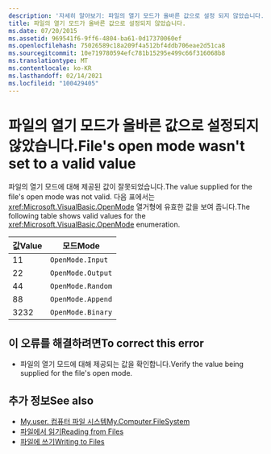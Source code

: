 ```yaml
---
description: '자세히 알아보기: 파일의 열기 모드가 올바른 값으로 설정 되지 않았습니다.'
title: 파일의 열기 모드가 올바른 값으로 설정되지 않았습니다.
ms.date: 07/20/2015
ms.assetid: 969541f6-9ff6-4804-ba61-0d17370060ef
ms.openlocfilehash: 75026589c18a209f4a512bf4ddb706eae2d51ca8
ms.sourcegitcommit: 10e719780594efc781b15295e499c66f316068b8
ms.translationtype: MT
ms.contentlocale: ko-KR
ms.lasthandoff: 02/14/2021
ms.locfileid: "100429405"
---
```

# <a name="files-open-mode-wasnt-set-to-a-valid-value"></a><span data-ttu-id="1d5d6-103">파일의 열기 모드가 올바른 값으로 설정되지 않았습니다.</span><span class="sxs-lookup"><span data-stu-id="1d5d6-103">File's open mode wasn't set to a valid value</span></span>

<span data-ttu-id="1d5d6-104">파일의 열기 모드에 대해 제공된 값이 잘못되었습니다.</span><span class="sxs-lookup"><span data-stu-id="1d5d6-104">The value supplied for the file's open mode was not valid.</span></span> <span data-ttu-id="1d5d6-105">다음 표에서는 <xref:Microsoft.VisualBasic.OpenMode> 열거형에 유효한 값을 보여 줍니다.</span><span class="sxs-lookup"><span data-stu-id="1d5d6-105">The following table shows valid values for the <xref:Microsoft.VisualBasic.OpenMode> enumeration.</span></span>  
  
|<span data-ttu-id="1d5d6-106">값</span><span class="sxs-lookup"><span data-stu-id="1d5d6-106">Value</span></span>|<span data-ttu-id="1d5d6-107">모드</span><span class="sxs-lookup"><span data-stu-id="1d5d6-107">Mode</span></span>|  
|-----------|----------|  
|<span data-ttu-id="1d5d6-108">1</span><span class="sxs-lookup"><span data-stu-id="1d5d6-108">1</span></span>|`OpenMode.Input`|  
|<span data-ttu-id="1d5d6-109">2</span><span class="sxs-lookup"><span data-stu-id="1d5d6-109">2</span></span>|`OpenMode.Output`|  
|<span data-ttu-id="1d5d6-110">4</span><span class="sxs-lookup"><span data-stu-id="1d5d6-110">4</span></span>|`OpenMode.Random`|  
|<span data-ttu-id="1d5d6-111">8</span><span class="sxs-lookup"><span data-stu-id="1d5d6-111">8</span></span>|`OpenMode.Append`|  
|<span data-ttu-id="1d5d6-112">32</span><span class="sxs-lookup"><span data-stu-id="1d5d6-112">32</span></span>|`OpenMode.Binary`|  
  
## <a name="to-correct-this-error"></a><span data-ttu-id="1d5d6-113">이 오류를 해결하려면</span><span class="sxs-lookup"><span data-stu-id="1d5d6-113">To correct this error</span></span>  
  
- <span data-ttu-id="1d5d6-114">파일의 열기 모드에 대해 제공되는 값을 확인합니다.</span><span class="sxs-lookup"><span data-stu-id="1d5d6-114">Verify the value being supplied for the file's open mode.</span></span>  
  
## <a name="see-also"></a><span data-ttu-id="1d5d6-115">추가 정보</span><span class="sxs-lookup"><span data-stu-id="1d5d6-115">See also</span></span>

- [<span data-ttu-id="1d5d6-116">My.user. 컴퓨터 파일 시스템</span><span class="sxs-lookup"><span data-stu-id="1d5d6-116">My.Computer.FileSystem</span></span>](xref:Microsoft.VisualBasic.FileIO.FileSystem)
- [<span data-ttu-id="1d5d6-117">파일에서 읽기</span><span class="sxs-lookup"><span data-stu-id="1d5d6-117">Reading from Files</span></span>](../developing-apps/programming/drives-directories-files/reading-from-files.md)
- [<span data-ttu-id="1d5d6-118">파일에 쓰기</span><span class="sxs-lookup"><span data-stu-id="1d5d6-118">Writing to Files</span></span>](../developing-apps/programming/drives-directories-files/writing-to-files.md)
